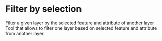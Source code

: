 # Filter by selection

Filter a given layer by the selected feature and attribute of another layer
Tool that allows to filter one layer based on selected feature and attribute from another layer.
